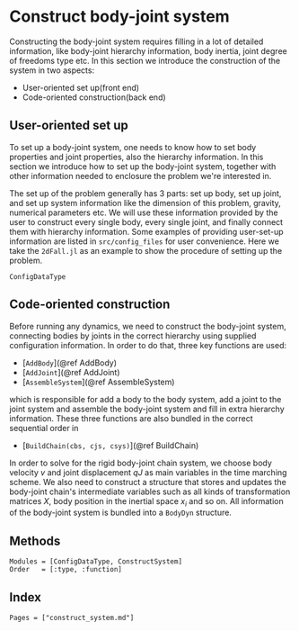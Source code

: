 # Construct body-joint system
Constructing the body-joint system requires filling in a lot of detailed information,
like body-joint hierarchy information, body inertia, joint degree of freedoms type etc.
In this section we introduce the construction of the system in two aspects:
- User-oriented set up(front end)
- Code-oriented construction(back end)

## User-oriented set up
To set up a body-joint system, one needs to know how to set body properties and
joint properties, also the hierarchy information. In this section we introduce
how to set up the body-joint system, together with other information needed to
enclosure the problem we're interested in.

The set up of the problem generally has 3 parts: set up body, set up joint, and
set up system information like the dimension of this problem, gravity, numerical
parameters etc. We will use these information provided by the user to construct
every single body, every single joint, and finally connect them with hierarchy
information. Some examples of providing user-set-up information are listed in
`src/config_files` for user convenience. Here we take the `2dFall.jl` as an example
to show the procedure of setting up the problem.

`ConfigDataType`

## Code-oriented construction

Before running any dynamics, we need to construct the body-joint system, connecting
bodies by joints in the correct hierarchy using supplied configuration information.
In order to do that, three key functions are used:
- [`AddBody`](@ref AddBody)
- [`AddJoint`](@ref AddJoint)
- [`AssembleSystem`](@ref AssembleSystem)

which is responsible for add a body to the body system, add a joint to the joint system and
assemble the body-joint system and fill in extra hierarchy information. These three functions
are also bundled in the correct sequential order in
- [`BuildChain(cbs, cjs, csys)`](@ref BuildChain)

In order to solve for the rigid body-joint chain system, we choose body velocity $v$
and joint displacement $qJ$ as main variables in the time marching scheme. We also
need to construct a structure that stores and updates the body-joint chain's intermediate
variables such as all kinds of transformation matrices $X$, body position in the inertial
space $x_i$ and so on. All information of the body-joint system is bundled into a `BodyDyn`
structure.








## Methods
```@autodocs
Modules = [ConfigDataType, ConstructSystem]
Order   = [:type, :function]
```

## Index
```@index
Pages = ["construct_system.md"]
```
